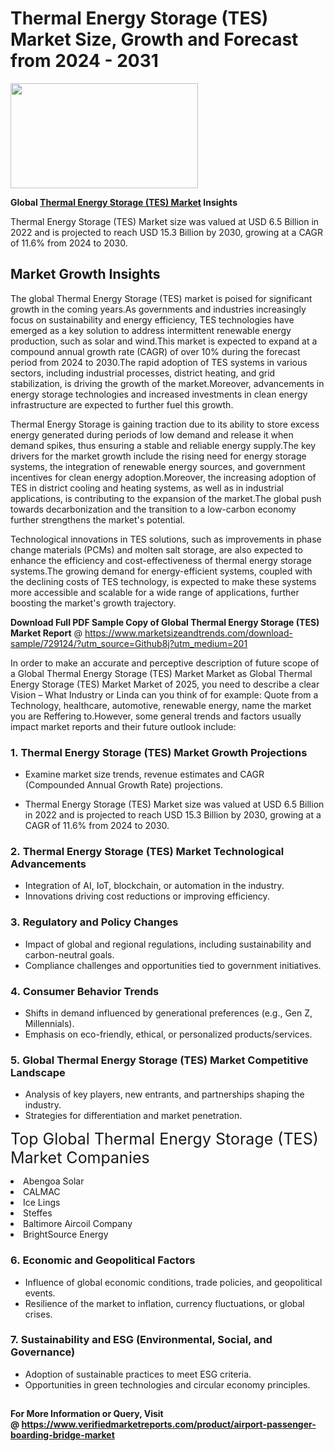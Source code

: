 <H1>Thermal Energy Storage (TES) Market Size, Growth and Forecast from 2024 - 2031</H1><img class="aligncenter size-medium wp-image-584254" src="https://thirdeyenews.in/wp-content/uploads/2024/09/Global-Market-Research-300x168.jpeg" alt="" width="300" height="168" /><p><strong>Global&nbsp;<a href="https://www.marketsizeandtrends.com/download-sample/729124/?utm_source=Github8j?utm_medium=201">Thermal Energy Storage (TES) Market</a> Insights</strong></p><p>Thermal Energy Storage (TES) Market size was valued at USD 6.5 Billion in 2022 and is projected to reach USD 15.3 Billion by 2030, growing at a CAGR of 11.6% from 2024 to 2030.</p><p><h2>Market Growth Insights</h2> <p>The global Thermal Energy Storage (TES) market is poised for significant growth in the coming years.As governments and industries increasingly focus on sustainability and energy efficiency, TES technologies have emerged as a key solution to address intermittent renewable energy production, such as solar and wind.This market is expected to expand at a compound annual growth rate (CAGR) of over 10% during the forecast period from 2024 to 2030.The rapid adoption of TES systems in various sectors, including industrial processes, district heating, and grid stabilization, is driving the growth of the market.Moreover, advancements in energy storage technologies and increased investments in clean energy infrastructure are expected to further fuel this growth.</p> <p>Thermal Energy Storage is gaining traction due to its ability to store excess energy generated during periods of low demand and release it when demand spikes, thus ensuring a stable and reliable energy supply.The key drivers for the market growth include the rising need for energy storage systems, the integration of renewable energy sources, and government incentives for clean energy adoption.Moreover, the increasing adoption of TES in district cooling and heating systems, as well as in industrial applications, is contributing to the expansion of the market.The global push towards decarbonization and the transition to a low-carbon economy further strengthens the market's potential.</p> <p>Technological innovations in TES solutions, such as improvements in phase change materials (PCMs) and molten salt storage, are also expected to enhance the efficiency and cost-effectiveness of thermal energy storage systems.The growing demand for energy-efficient systems, coupled with the declining costs of TES technology, is expected to make these systems more accessible and scalable for a wide range of applications, further boosting the market's growth trajectory.</p> <p><span class=""><strong>Download Full PDF Sample Copy of Global Thermal Energy Storage (TES) Market Report</strong> @ <a href="https://www.marketsizeandtrends.com/download-sample/729124/?utm_source=Github8j?utm_medium=201" target="_blank">https://www.marketsizeandtrends.com/download-sample/729124/?utm_source=Github8j?utm_medium=201</a></span></p><p>In order to make an accurate and perceptive description of future scope of a Global&nbsp;Thermal Energy Storage (TES) Market Market as Global&nbsp;Thermal Energy Storage (TES) Market Market of 2025, you need to describe a clear Vision &ndash; What Industry or Linda can you think of for example: Quote from a Technology, healthcare, automotive, renewable energy, name the market you are Reffering to.However, some general trends and factors usually impact market reports and their future outlook include:</p><h3>1.&nbsp;<strong>Thermal Energy Storage (TES) Market Growth Projections</strong></h3><ul><li>Examine market size trends, revenue estimates and CAGR (Compounded Annual Growth Rate) projections.</li><li><p>Thermal Energy Storage (TES) Market size was valued at USD 6.5 Billion in 2022 and is projected to reach USD 15.3 Billion by 2030, growing at a CAGR of 11.6% from 2024 to 2030.</p></li></ul><h3>2.&nbsp;<strong>Thermal Energy Storage (TES) Market Technological Advancements</strong></h3><ul><li>Integration of AI, IoT, blockchain, or automation in the industry.</li><li>Innovations driving cost reductions or improving efficiency.</li></ul><h3>3.&nbsp;<strong>Regulatory and Policy Changes</strong></h3><ul><li>Impact of global and regional regulations, including sustainability and carbon-neutral goals.</li><li>Compliance challenges and opportunities tied to government initiatives.</li></ul><h3>4.&nbsp;<strong>Consumer Behavior Trends</strong></h3><ul><li>Shifts in demand influenced by generational preferences (e.g., Gen Z, Millennials).</li><li>Emphasis on eco-friendly, ethical, or personalized products/services.</li></ul><h3>5.&nbsp;<strong>Global Thermal Energy Storage (TES) Market Competitive Landscape</strong></h3><ul><li>Analysis of key players, new entrants, and partnerships shaping the industry.</li><li>Strategies for differentiation and market penetration.</li></ul><p data-pm-slice="1 1 []"><span style="color: inherit; font-family: inherit; font-size: 25px;">Top Global Thermal Energy Storage (TES) Market Companies</span></p><div class="" data-test-id=""><p><li>Abengoa Solar</li><li> CALMAC</li><li> Ice Lings</li><li> Steffes</li><li> Baltimore Aircoil Company</li><li> BrightSource Energy</li></p></div><h3>6.&nbsp;<strong>Economic and Geopolitical Factors</strong></h3><ul><li>Influence of global economic conditions, trade policies, and geopolitical events.</li><li>Resilience of the market to inflation, currency fluctuations, or global crises.</li></ul><h3>7.&nbsp;<strong>Sustainability and ESG (Environmental, Social, and Governance)</strong></h3><ul><li>Adoption of sustainable practices to meet ESG criteria.</li><li>Opportunities in green technologies and circular economy principles.</li></ul><h2><strong style="font-size: 14px;">For More Information or Query, Visit @&nbsp;</strong><a style="background-color: #ffffff; font-size: 14px;" href="https://www.marketsizeandtrends.com/report/thermal-energy-storage-tes-market/" target="_blank">https://www.verifiedmarketreports.com/product/airport-passenger-boarding-bridge-market</a></h2>